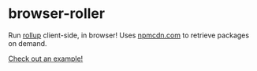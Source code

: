 # browser-roller

Run [rollup](http://rollupjs.org/) client-side, in browser! Uses [npmcdn.com](https://npmcdn.com) to retrieve packages on demand.

[Check out an example!](https://tungs.github.io/browser-roller/browserRoller.html#{%22mainjs%22%3A%22export%20{%20selection%2C%20select%20}%20from%20\\%22d3-selection\\%22%3B\\nexport%20{%20transition%20}%20from%20\\%22d3-transition\\%22%3B\\n%22%2C%22preferredVersions%22%3A%22{\\n%20%20%20%20\\%22d3-selection\\%22%3A\\%22latest\\%22%2C\\n%20%20%20%20\\%22d3-transition\\%22%3A\\%22latest\\%22\\n}%22%2C%22otherOptions%22%3A%22{\\n}%22%2C%22moduleName%22%3A%22d3%22%2C%22exportType%22%3A%22umd%22})

